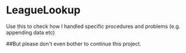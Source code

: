 # LeagueLookup
Use this to check how I handled specific procedures and problems (e.g. appending data etc)

##But please don't even bother to continue this project.
